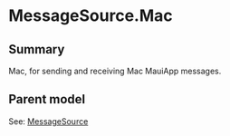 # MessageSource.Mac

## Summary

Mac, for sending and receiving Mac MauiApp messages.

## Parent model

See: [MessageSource](MessageSource.md)